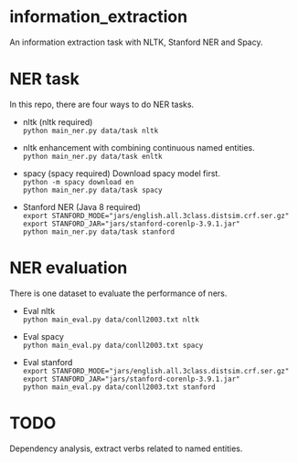 # information_extraction
An information extraction task with NLTK, Stanford NER and Spacy.

# NER task 
In this repo, there are four ways to do NER tasks.

* nltk (nltk required)  
`python main_ner.py data/task nltk`


* nltk enhancement with combining continuous named entities.  
`python main_ner.py data/task enltk`


* spacy (spacy required)
Download spacy model first.  
`python -m spacy download en`  
`python main_ner.py data/task spacy` 


* Stanford NER (Java 8 required)   
`export STANFORD_MODE="jars/english.all.3class.distsim.crf.ser.gz"`   
`export STANFORD_JAR="jars/stanford-corenlp-3.9.1.jar"`   
`python main_ner.py data/task stanford` 


# NER evaluation 
There is one dataset to evaluate the performance of ners. 

* Eval nltk  
`python main_eval.py data/conll2003.txt nltk` 

* Eval spacy  
`python main_eval.py data/conll2003.txt spacy`

* Eval stanford   
`export STANFORD_MODE="jars/english.all.3class.distsim.crf.ser.gz"`  
`export STANFORD_JAR="jars/stanford-corenlp-3.9.1.jar"`    
`python main_eval.py data/conll2003.txt stanford` 

# TODO  

Dependency analysis, extract verbs related to named entities.
